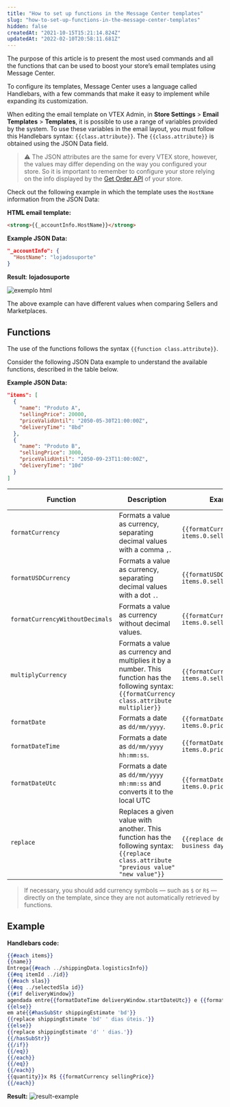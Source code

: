 ```yaml
---
title: "How to set up functions in the Message Center templates"
slug: "how-to-set-up-functions-in-the-message-center-templates"
hidden: false
createdAt: "2021-10-15T15:21:14.824Z"
updatedAt: "2022-02-10T20:58:11.681Z"
---
```


The purpose of this article is to present the most used commands and all the functions that can be used to boost your store’s email templates using Message Center.

To configure its templates, Message Center uses a language called Handlebars, with a few commands that make it easy to implement while expanding its customization.

When editing the email template on VTEX Admin, in **Store Settings** > **Email Templates** > **Templates**, it is possible to use a range of variables provided by the system. To use these variables in the email layout, you must follow this Handlebars syntax: `{{class.attribute}}`. The `{{class.attribute}}` is obtained using the JSON Data field.

>⚠️ The JSON attributes are the same for every VTEX store, however, the values may differ depending on the way you configured your store. So it is important to remember to configure your store relying on the info displayed by the [Get Order API](https://developers.vtex.com/docs/api-reference/orders-api#get-/api/oms/pvt/orders/-orderId-) of your store.

Check out the following example in which the template uses the `HostName` information from the JSON Data:

**HTML email template:**

```html
<strong>{{_accountInfo.HostName}}</strong>
```

**Example JSON Data:**

```json
"_accountInfo": { 
  "HostName": "lojadosuporte" 
}
```

**Result**: **lojadosuporte**

![exemplo html](https://cdn.jsdelivr.net/gh/vtexdocs/dev-portal-content@main/images/how-to-set-up-functions-in-the-message-center-templates-0.png)

The above example can have different values when comparing Sellers and Marketplaces.

## Functions

The use of the functions follows the syntax `{{function class.attribute}}`.

Consider the following JSON Data example to understand the available functions, described in the table below.

**Example JSON Data:**

```json
"items": [ 
  { 
    "name": "Produto A", 
    "sellingPrice": 20000, 
    "priceValidUntil": "2050-05-30T21:00:00Z", 
    "deliveryTime": "8bd" 
  }, 
  {
    "name": "Produto B", 
    "sellingPrice": 3000, 
    "priceValidUntil": "2050-09-23T11:00:00Z", 
    "deliveryTime": "10d" 
  } 
]
```

| Function | Description | Example syntax | Example result |
| - | - | - | - |
| `formatCurrency` |  Formats a value as currency, separating decimal values with a comma `,`. | `{{formatCurrency items.0.sellingPrice}}` | 200,00 |
| `formatUSDCurrency` | Formats a value as currency, separating decimal values with a dot `.`. | `{{formatUSDCurrency items.0.sellingPrice}}` | 200.00 |
| `formatCurrencyWithoutDecimals` | Formats a value as currency without decimal values. | `{{formatCurrencyWithoutDecimals items.0.sellingPrice}}` | 200 |
| `multiplyCurrency` | Formats a value as currency and multiplies it by a number. This function has the following syntax: `{{formatCurrency class.attribute multiplier}}` | `{{formatCurrency items.0.sellingPrice 4}}` | 800,00 |
| `formatDate` | Formats a date as `dd/mm/yyyy`. | `{{formatDate items.0.priceValidUntil}}` | 30/05/2050 |
| `formatDateTime` | Formats a date  as `dd/mm/yyyy hh:mm:ss`. | `{{formatDateTime items.0.priceValidUntil}}` | 30/05/2050 21:00:00 |
| `formatDateUtc` | Formats a date as `dd/mm/yyyy mh:mm:ss` and converts it to the local UTC | `{{formatDateUtc items.0.priceValidUntil}}` | 30/05/2050 18:00:00 |
| `replace` | Replaces a given value with another. This function has the following syntax: `{{replace class.attribute "previous value" "new value"}}` | `{{replace deliveryTime "bd" " business days"}}` | 8 business days |

> If necessary, you should add currency symbols — such as `$` or `R$` — directly on the template, since they are not automatically retrieved by functions.

## Example

**Handlebars code:**

```handlebars
{{#each items}} 
{{name}} 
Entrega{{#each ../shippingData.logisticsInfo}} 
{{#eq itemId ../id}} 
{{#each slas}} 
{{#eq ../selectedSla id}} 
{{#if deliveryWindow}} 
agendada entre{{formatDateTime deliveryWindow.startDateUtc}} e {{formatDateTime deliveryWindow.endDateUtc}} 
{{else}} 
em até{{#hasSubStr shippingEstimate 'bd'}} 
{{replace shippingEstimate 'bd' ' dias úteis.'}} 
{{else}} 
{{replace shippingEstimate 'd' ' dias.'}} 
{{/hasSubStr}} 
{{/if}} 
{{/eq}} 
{{/each}} 
{{/eq}} 
{{/each}} 
{{quantity}}x R$ {{formatCurrency sellingPrice}} 
{{/each}}
```

**Result:**
![result-example](https://cdn.jsdelivr.net/gh/vtexdocs/dev-portal-content@main/images/how-to-set-up-functions-in-the-message-center-templates-1.jpg)
